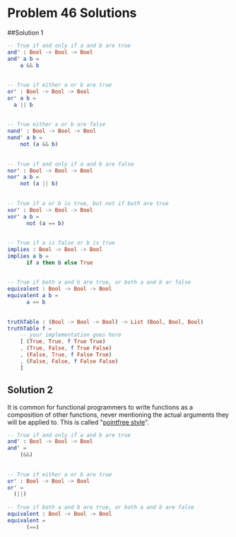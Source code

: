 # Problem 46 Solutions

##Solution 1

```elm
-- True if and only if a and b are true
and' : Bool -> Bool -> Bool
and' a b =
    a && b
    
    
-- True if either a or b are true
or' : Bool -> Bool -> Bool
or' a b =
  a || b
    
    
-- True either a or b are false
nand' : Bool -> Bool -> Bool
nand' a b =
    not (a && b)
    
    
-- True if and only if a and b are false
nor' : Bool -> Bool -> Bool
nor' a b =
    not (a || b)
    
    
-- True if a or b is true, but not if both are true
xor' : Bool -> Bool -> Bool
xor' a b =
      not (a == b) 
    
    
-- True if a is false or b is true
implies : Bool -> Bool -> Bool
implies a b =
      if a then b else True
    
    
-- True if both a and b are true, or both a and b ar false
equivalent : Bool -> Bool -> Bool
equivalent a b =
      a == b
   
                    
truthTable : (Bool -> Bool -> Bool) -> List (Bool, Bool, Bool)
truthTable f = 
    -- your implementation goes here
    [ (True, True, f True True)
    , (True, False, f True False)
    , (False, True, f False True)
    , (False, False, f False False)
    ]
```

## Solution 2

It is common for functional programmers to write functions as a composition of other functions, never mentioning the actual arguments they will be applied to. This is called "[pointfree style](https://wiki.haskell.org/Pointfree)". 


```elm 
-- True if and only if a and b are true
and' : Bool -> Bool -> Bool
and' =
    (&&)
    
    
-- True if either a or b are true
or' : Bool -> Bool -> Bool
or' =
  (||)    
    
-- True if both a and b are true, or both a and b are false
equivalent : Bool -> Bool -> Bool
equivalent =
      (==)
```

                    
